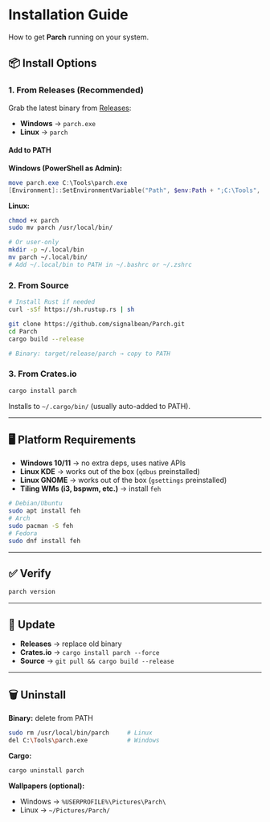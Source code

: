 # Installation Guide

How to get **Parch** running on your system.

## 📦 Install Options

### 1. From Releases (Recommended)

Grab the latest binary from [Releases](https://github.com/signalbean/Parch/releases/latest):

* **Windows** → `parch.exe`
* **Linux** → `parch`

#### Add to PATH

**Windows (PowerShell as Admin):**

```powershell
move parch.exe C:\Tools\parch.exe
[Environment]::SetEnvironmentVariable("Path", $env:Path + ";C:\Tools", "User")
```

**Linux:**

```bash
chmod +x parch
sudo mv parch /usr/local/bin/

# Or user-only
mkdir -p ~/.local/bin
mv parch ~/.local/bin/
# Add ~/.local/bin to PATH in ~/.bashrc or ~/.zshrc
```

### 2. From Source

```bash
# Install Rust if needed
curl -sSf https://sh.rustup.rs | sh

git clone https://github.com/signalbean/Parch.git
cd Parch
cargo build --release

# Binary: target/release/parch → copy to PATH
```

### 3. From Crates.io

```bash
cargo install parch
```

Installs to `~/.cargo/bin/` (usually auto-added to PATH).

---

## 🖥️ Platform Requirements

* **Windows 10/11** → no extra deps, uses native APIs
* **Linux KDE** → works out of the box (`qdbus` preinstalled)
* **Linux GNOME** → works out of the box (`gsettings` preinstalled)
* **Tiling WMs (i3, bspwm, etc.)** → install `feh`

```bash
# Debian/Ubuntu
sudo apt install feh
# Arch
sudo pacman -S feh
# Fedora
sudo dnf install feh
```

---

## ✅ Verify

```bash
parch version
```

---

## 🔄 Update

* **Releases** → replace old binary
* **Crates.io** → `cargo install parch --force`
* **Source** → `git pull && cargo build --release`

---

## 🗑️ Uninstall

**Binary:** delete from PATH

```bash
sudo rm /usr/local/bin/parch     # Linux
del C:\Tools\parch.exe           # Windows
```

**Cargo:**

```bash
cargo uninstall parch
```

**Wallpapers (optional):**

* Windows → `%USERPROFILE%\Pictures\Parch\`
* Linux → `~/Pictures/Parch/`
